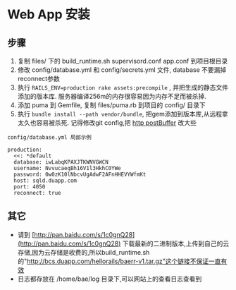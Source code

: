 Web App 安装
====

步骤
---
1. 复制 files/ 下的 build_runtime.sh supervisord.conf app.conf 到项目根目录
2. 修改 config/database.yml 和 config/secrets.yml 文件, database 不要漏掉reconnect参数
3. 执行 `RAILS_ENV=production rake assets:precompile` , 并把生成的静态文件添加的版本库. 服务器编译256m的内存很容易因为内存不足而被杀掉.
5. 添加 puma 到 Gemfile, 复制 files/puma.rb 到项目的 config/ 目录下
4. 执行 `bundle install --path vendor/bundle`, 把gem添加到版本库,从远程拿太久也容易被杀死. 记得修改git config,把 [http postBuffer](http://stackoverflow.com/questions/2702731/git-fails-when-pushing-commit-to-github) 改大些

```
config/database.yml 局部示例

production:
  <<: *default
  database: iwLabqKPAXJTKWNVGWCN
  username: NvvucaeqBh16V1l3HkhC0YWe
  password: 0w0zK10lNbcvUgAdwF2AFnHHEVYWfmKt
  host: sqld.duapp.com
  port: 4050
  reconnect: true
```

其它
---
* 请到 [http://pan.baidu.com/s/1c0gnQ28](http://pan.baidu.com/s/1c0gnQ28) 下载最新的二进制版本,上传到自己的云存储,因为云存储是收费的,所以build_runtime.sh的"http://bcs.duapp.com/hellorails/baerr-v1.tar.gz"这个链接不保证一直有效
* 日志都存放在 /home/bae/log 目录下,可以网站上的查看日志查看到
